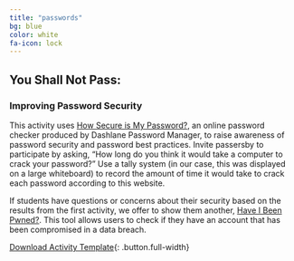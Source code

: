 ```yaml
---
title: "passwords"
bg: blue
color: white
fa-icon: lock
---
```


## You Shall Not Pass:
### Improving Password Security

This activity uses [How Secure is My Password?](https://howsecureismypassword.net/), an online password checker produced by Dashlane Password Manager, to raise awareness of password security and password best practices.
Invite passersby to participate by asking, “How long do you think it would take a computer to crack your password?” Use a tally system (in our case, this was displayed on a large whiteboard) to record the amount of time it would take to crack each password according to this website.

If students have questions or concerns about their security based on the results from the first activity, we offer to show them another, [Have I Been Pwned?](https://haveibeenpwned.com/). This tool allows users to check if they have an account that has been compromised in a data breach.

[Download Activity Template](https://github.com/lillian-rigling/DigLit/raw/gh-pages/You%20Shall%20Not%20Pass%20-%20Improving%20Password%20Security.pdf){: .button.full-width}
